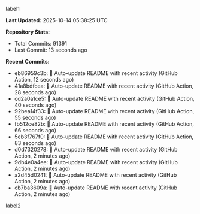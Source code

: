 
label1 
<!-- ACTIVITY_START -->
**Last Updated:** 2025-10-14 05:38:25 UTC

**Repository Stats:**
- Total Commits: 91391
- Last Commit: 13 seconds ago

**Recent Commits:**
- eb86959c3b: 🤖 Auto-update README with recent activity (GitHub Action, 12 seconds ago)
- 41a8bdfcea: 🤖 Auto-update README with recent activity (GitHub Action, 28 seconds ago)
- cd2a0a1ce5: 🤖 Auto-update README with recent activity (GitHub Action, 40 seconds ago)
- 92bea14f33: 🤖 Auto-update README with recent activity (GitHub Action, 55 seconds ago)
- fb512ce82b: 🤖 Auto-update README with recent activity (GitHub Action, 66 seconds ago)
- 5eb3f767f0: 🤖 Auto-update README with recent activity (GitHub Action, 83 seconds ago)
- d0d7320278: 🤖 Auto-update README with recent activity (GitHub Action, 2 minutes ago)
- 9db4e0a4ee: 🤖 Auto-update README with recent activity (GitHub Action, 2 minutes ago)
- a2d45d0241: 🤖 Auto-update README with recent activity (GitHub Action, 2 minutes ago)
- cb7ba3609a: 🤖 Auto-update README with recent activity (GitHub Action, 2 minutes ago)
<!-- ACTIVITY_END -->

label2
